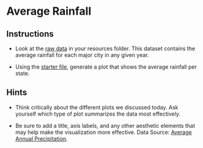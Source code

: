 # Average Rainfall

## Instructions

* Look at the [raw data](Resources/avg_rain_aus.csv) in your resources folder. This dataset contains the average rainfall for each major city in any given year.

* Using the [starter file](Unsolved/avg_rain.ipynb), generate a plot that shows the average rainfall per state.

## Hints

* Think critically about the different plots we discussed today. Ask yourself which type of plot summarizes the data most effectively.

* Be sure to add a title, axis labels, and any other aesthetic elements that may help make the visualization more effective.
Data Source: [Average Annual Precipitation](https://www.currentresults.com/Weather/Australia/Cities/precipitation-annual-average.php).

